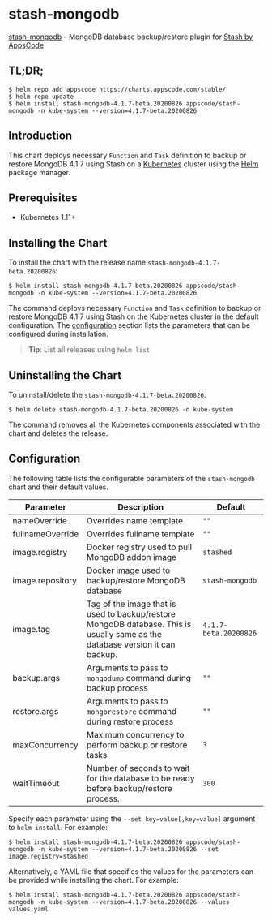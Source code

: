 # stash-mongodb

[stash-mongodb](https://github.com/stashed/mongodb) - MongoDB database backup/restore plugin for [Stash by AppsCode](https://stash.run)

## TL;DR;

```console
$ helm repo add appscode https://charts.appscode.com/stable/
$ helm repo update
$ helm install stash-mongodb-4.1.7-beta.20200826 appscode/stash-mongodb -n kube-system --version=4.1.7-beta.20200826
```

## Introduction

This chart deploys necessary `Function` and `Task` definition to backup or restore MongoDB 4.1.7 using Stash on a [Kubernetes](http://kubernetes.io) cluster using the [Helm](https://helm.sh) package manager.

## Prerequisites

- Kubernetes 1.11+

## Installing the Chart

To install the chart with the release name `stash-mongodb-4.1.7-beta.20200826`:

```console
$ helm install stash-mongodb-4.1.7-beta.20200826 appscode/stash-mongodb -n kube-system --version=4.1.7-beta.20200826
```

The command deploys necessary `Function` and `Task` definition to backup or restore MongoDB 4.1.7 using Stash on the Kubernetes cluster in the default configuration. The [configuration](#configuration) section lists the parameters that can be configured during installation.

> **Tip**: List all releases using `helm list`

## Uninstalling the Chart

To uninstall/delete the `stash-mongodb-4.1.7-beta.20200826`:

```console
$ helm delete stash-mongodb-4.1.7-beta.20200826 -n kube-system
```

The command removes all the Kubernetes components associated with the chart and deletes the release.

## Configuration

The following table lists the configurable parameters of the `stash-mongodb` chart and their default values.

|    Parameter     |                                                          Description                                                          |        Default        |
|------------------|-------------------------------------------------------------------------------------------------------------------------------|-----------------------|
| nameOverride     | Overrides name template                                                                                                       | `""`                  |
| fullnameOverride | Overrides fullname template                                                                                                   | `""`                  |
| image.registry   | Docker registry used to pull MongoDB addon image                                                                              | `stashed`             |
| image.repository | Docker image used to backup/restore MongoDB database                                                                          | `stash-mongodb`       |
| image.tag        | Tag of the image that is used to backup/restore MongoDB database. This is usually same as the database version it can backup. | `4.1.7-beta.20200826` |
| backup.args      | Arguments to pass to `mongodump` command during backup process                                                                | `""`                  |
| restore.args     | Arguments to pass to `mongorestore` command during restore process                                                            | `""`                  |
| maxConcurrency   | Maximum concurrency to perform backup or restore tasks                                                                        | `3`                   |
| waitTimeout      | Number of seconds to wait for the database to be ready before backup/restore process.                                         | `300`                 |


Specify each parameter using the `--set key=value[,key=value]` argument to `helm install`. For example:

```console
$ helm install stash-mongodb-4.1.7-beta.20200826 appscode/stash-mongodb -n kube-system --version=4.1.7-beta.20200826 --set image.registry=stashed
```

Alternatively, a YAML file that specifies the values for the parameters can be provided while
installing the chart. For example:

```console
$ helm install stash-mongodb-4.1.7-beta.20200826 appscode/stash-mongodb -n kube-system --version=4.1.7-beta.20200826 --values values.yaml
```

